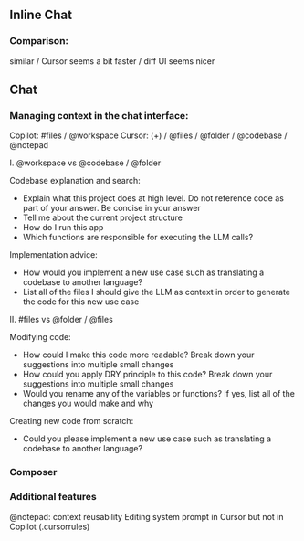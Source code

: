 ## Inline Chat

### Comparison:  

similar / Cursor seems a bit faster / diff UI seems nicer

## Chat

### Managing context in the chat interface:

Copilot: #files / @workspace
Cursor: (+) / @files / @folder / @codebase / @notepad

I. @workspace vs @codebase / @folder

Codebase explanation and search:
- Explain what this project does at high level. Do not reference code as part of your answer. Be concise in your answer
- Tell me about the current project structure
- How do I run this app
- Which functions are responsible for executing the LLM calls?

Implementation advice:
- How would you implement a new use case such as translating a codebase to another language? 
- List all of the files I should give the LLM as context in order to generate the code for this new use case

II. #files vs @folder / @files

Modifying code:
- How could I make this code more readable? Break down your suggestions into multiple small changes
- How could you apply DRY principle to this code? Break down your suggestions into multiple small changes
- Would you rename any of the variables or functions? If yes, list all of the changes you would make and why

Creating new code from scratch:
- Could you please implement a new use case such as translating a codebase to another language? 

### Composer

### Additional features

@notepad: context reusability
Editing system prompt in Cursor but not in Copilot (.cursorrules)


